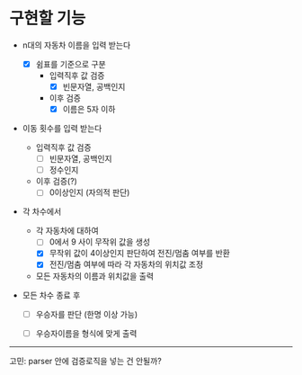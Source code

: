 # 구현할 기능

- n대의 자동차 이름을 입력 받는다
  -[x] 쉼표를 기준으로 구분
    - 입력직후 값 검증
      - [x] 빈문자열, 공백인지 
    - 이후 검증
      -[x] 이름은 5자 이하

- 이동 횟수를 입력 받는다
  - 입력직후 값 검증
    -[ ] 빈문자열, 공백인지
    -[ ] 정수인지
  - 이후 검증(?)
    -[ ] 0이상인지 (자의적 판단)

- 각 차수에서 
  - 각 자동차에 대하여
    -[ ] 0에서 9 사이 무작위 값을 생성
    -[x] 무작위 값이 4이상인지 판단하여 전진/멈춤 여부를 반환
    -[x] 전진/멈춤 여부에 따라 각 자동차의 위치값 조정
  - 모든 자동차의 이름과 위치값을 출력

- 모든 차수 종료 후
  -[ ] 우승자를 판단 (한명 이상 가능)
  -[ ] 우승자이름을 형식에 맞게 출력


---

고민: parser 안에 검증로직을 넣는 건 안될까?